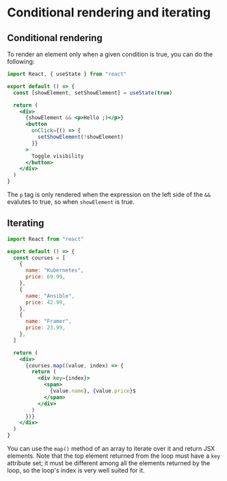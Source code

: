 # Conditional rendering and iterating

## Conditional rendering

To render an element only when a given condition is true, you can do the following:

```jsx
import React, { useState } from "react"

export default () => {
  const [showElement, setShowElement] = useState(true)

  return (
    <div>
      {showElement && <p>Hello ;)</p>}
      <button
        onClick={() => {
          setShowElement(!showElement)
        }}
      >
        Toggle visibility
      </button>
    </div>
  )
}
```

The `p` tag is only rendered when the expression on the left side of the `&&` evalutes to true,
so when `showElement` is true.

## Iterating

```jsx
import React from "react"

export default () => {
  const courses = [
    {
      name: "Kubernetes",
      price: 69.99,
    },
    {
      name: "Ansible",
      price: 42.99,
    },
    {
      name: "Framer",
      price: 23.99,
    },
  ]

  return (
    <div>
      {courses.map((value, index) => {
        return (
          <div key={index}>
            <span>
              {value.name}, {value.price}$
            </span>
          </div>
        )
      })}
    </div>
  )
}
```

You can use the `map()` method of an array to iterate over it and return JSX elements.
Note that the top element returned from the loop must have a `key` attribute set; it must be
different among all the elements returned by the loop, so the loop's index is very well suited for
it.
